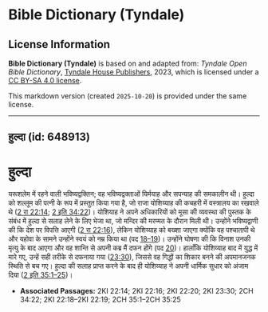 # Bible Dictionary (Tyndale)

## License Information

**Bible Dictionary (Tyndale)** is based on and adapted from: _Tyndale Open Bible Dictionary_, [Tyndale House Publishers](https://tyndaleopenresources.com/), 2023, which is licensed under a [CC BY-SA 4.0 license](https://creativecommons.org/licenses/by-sa/4.0/legalcode.en).

This markdown version (created `2025-10-20`) is provided under the same license.



--------------------------------

## हुल्दा (id: 648913)

हुल्दा
======

यरूशलेम में रहने वाली भविष्यद्वक्तिन; वह भविष्यद्वक्ताओं यिर्मयाह और सपन्याह की समकालीन थी। हुल्दा को शल्लूम की पत्नी के रूप में प्रस्तुत किया गया है, जो राजा योशिय्याह की कचहरी में वस्त्रालय का रखवाले थे ([2 रा 22:14](https://ref.ly/2Kgs22:14); [2 इति 34:22](https://ref.ly/2Chr34:22))। योशियाह ने अपने अधिकारियों को मूसा की व्यवस्था की पुस्तक के संबंध में हुल्दा से सलाह लेने के लिए भेजा था, जो मन्दिर की मरम्मत के दौरान मिली थी। उन्होंने भविष्यद्वाणी की कि देश पर विपत्ति आएगी ([2 रा 22:16](https://ref.ly/2Kgs22:16)), लेकिन योशिय्याह को बख्शा जाएगा क्योंकि वह पश्चातापी थे और यहोवा के सामने उन्होंने स्वयं को नम्र किया था (पद [18–19](https://ref.ly/2Kgs22:18-2Kgs22:19))। उन्होंने घोषणा की कि विनाश उनकी मृत्यु के बाद आएगा और वह शान्ति से अपनी कब्र मैं दफन होंगे (पद [20](https://ref.ly/2Kgs22:20))। हालाँकि योशिय्याह बाद में युद्ध में मारे गए, उन्हें सही तरीके से दफनाया गया ([23:30](https://ref.ly/2Kgs23:30)), जिससे वह गिद्धों का शिकार बनने की अपमानजनक स्थिति से बच गए। हुल्दा की सलाह प्राप्त करने के बाद ही योशिय्याह ने अपनी धार्मिक सुधार को अंजाम दिया ([2 इति 35:1–25](https://ref.ly/2Chr35:1-2Chr35:25))।

* **Associated Passages:** 2KI 22:14; 2KI 22:16; 2KI 22:20; 2KI 23:30; 2CH 34:22; 2KI 22:18–2KI 22:19; 2CH 35:1–2CH 35:25

